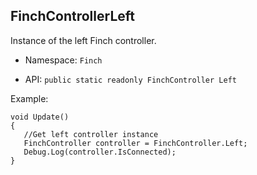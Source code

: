 ## FinchControllerLeft

Instance of the left Finch controller.

* Namespace: `Finch` 

* API: `public static readonly FinchController Left`

Example:  
```
void Update()
{
   //Get left controller instance
   FinchController controller = FinchController.Left;
   Debug.Log(controller.IsConnected);
}
```
